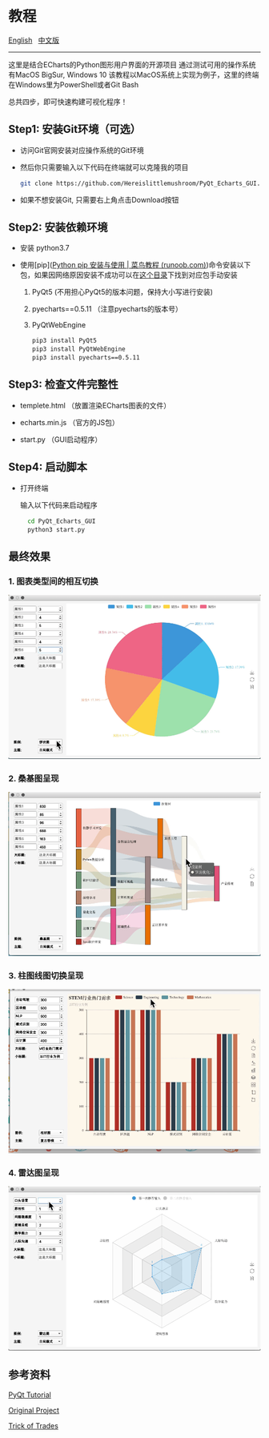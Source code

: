 # 教程

[English](/README.md)   [中文版](/README-CN.md)

---

这里是结合ECharts的Python图形用户界面的开源项目
通过测试可用的操作系统有MacOS BigSur, Windows 10
该教程以MacOS系统上实现为例子，这里的终端在Windows里为PowerShell或者Git Bash

总共四步，即可快速构建可视化程序！

## Step1: 安装Git环境（可选）

- 访问Git官网安装对应操作系统的Git环境

- 然后你只需要输入以下代码在终端就可以克隆我的项目
  
  ```bash
  git clone https://github.com/Hereislittlemushroom/PyQt_Echarts_GUI.git
  ```

- 如果不想安装Git, 只需要右上角点击Download按钮

## Step2: 安装依赖环境

- 安装 python3.7 

- 使用[pip]([Python pip 安装与使用 | 菜鸟教程 (runoob.com)](https://www.runoob.com/w3cnote/python-pip-install-usage.html))命令安装以下包，如果因网络原因安装不成功可以在[这个目录](/site-packages)下找到对应包手动安装
  
  1. PyQt5 (不用担心PyQt5的版本问题，保持大小写进行安装)
  
  2. pyecharts==0.5.11 （注意pyecharts的版本号）
  
  3. PyQtWebEngine
     
     ```bash
     pip3 install PyQt5
     pip3 install PyQtWebEngine
     pip3 install pyecharts==0.5.11
     ```

## Step3: 检查文件完整性

- templete.html （放置渲染ECharts图表的文件）

- echarts.min.js （官方的JS包）

- start.py （GUI启动程序）

## Step4: 启动脚本

- 打开终端
  
  输入以下代码来启动程序
  
  ```bash
    cd PyQt_Echarts_GUI
    python3 start.py
  ```

## 最终效果

### 1. 图表类型间的相互切换

![效果4](/img/image32.gif)

### 2. 桑基图呈现

![效果3](/img/image34.gif)

### 3. 柱图线图切换呈现

![效果1](/img/image36.gif)

### 4. 雷达图呈现

![效果2](/img/image35.gif)

## 参考资料

[PyQt Tutorial](https://www.cnblogs.com/archisama/p/5442071.html)

[Original Project](https://blog.csdn.net/this_is_id/article/details/86688585)

[Trick of Trades](https://zhidao.baidu.com/question/538702856.html)
